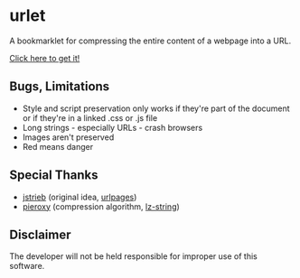 # urlet

A bookmarklet for compressing the entire content of a webpage into a URL.

[Click here to get it!](https://benja-johnny.github.io/urlet/bookmarklet/)


## Bugs, Limitations

- Style and script preservation only works if they're part of the document or if they're in a linked .css or .js file
- Long strings - especially URLs - crash browsers
- Images aren't preserved
- Red means danger


## Special Thanks

- [jstrieb](https://github.com/jstrieb) (original idea, [urlpages](https://github.com/jstrieb/urlpages))
- [pieroxy](https://github.com/pieroxy) (compression algorithm, [lz-string](https://github.com/pieroxy/lz-string))


## Disclaimer

The developer will not be held responsible for improper use of this software.
